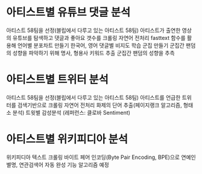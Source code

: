 # 아티스트별 유튜브 댓글 분석

아티스트 58팀을 선정(블립에서 다루고 있는 아티스트 58팀)
아티스트가 출연한 영상의 유튜브를 탐색하고 댓글과 좋아요 갯수를 크롤링
자연어 전처리
fasttext 함수를 활용해 언어별 분포차트 만들기
한국어, 영어 댓글별 비지도 학습 군집 만들기
군집간 팬덤의 성향을 파악하기 위해 명사, 형용사 키워드 추출
군집간 팬덤의 성향을 추측

# 아티스트별 트위터 분석

아티스트 58팀을 선정(블립에서 다루고 있는 아티스트 58팀)
아티스트를 언급한 트위터를 검색기반으로 크롤링
자연어 전처리
화제의 단어 추출(페이지랭크 알고리즘, 형태소 분석)
트윗별 감성분석 (레퍼런스: 클로바 Sentiment)

# 아티스트별 위키피디아 분석

위키피디아 텍스트 크롤링
바이트 페어 인코딩(Byte Pair Encoding, BPE)으로 연예인 별명, 연관검색어 자동 완성 기능 알고리즘 예정

